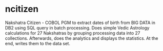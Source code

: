 # ncitizen
Nakshatra Citizen - COBOL PGM to extract dates of birth from BIG DATA in DB2 using SQL query in batch processing. Does simple Vedic Astrology calculations for 27 Nakshatras by grouping processing data into 27 collections. Afterwards, does the analytics and displays the statistics. At the end, writes them to the data set.
